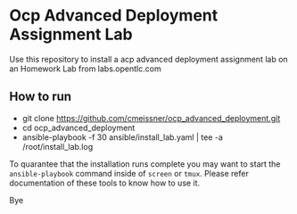 # Ocp Advanced Deployment Assignment Lab

Use this repository to install a acp advanced deployment assignment lab on an Homework Lab from labs.opentlc.com

## How to run

* git clone https://github.com/cmeissner/ocp_advanced_deployment.git
* cd ocp_advanced_deployment
* ansible-playbook -f 30 ansible/install_lab.yaml | tee -a /root/install_lab.log

To quarantee that the installation runs complete you may want to start the ```ansible-playbook``` command inside of ```screen``` or ```tmux```. Please refer documentation of these tools to know how to use it.

Bye

